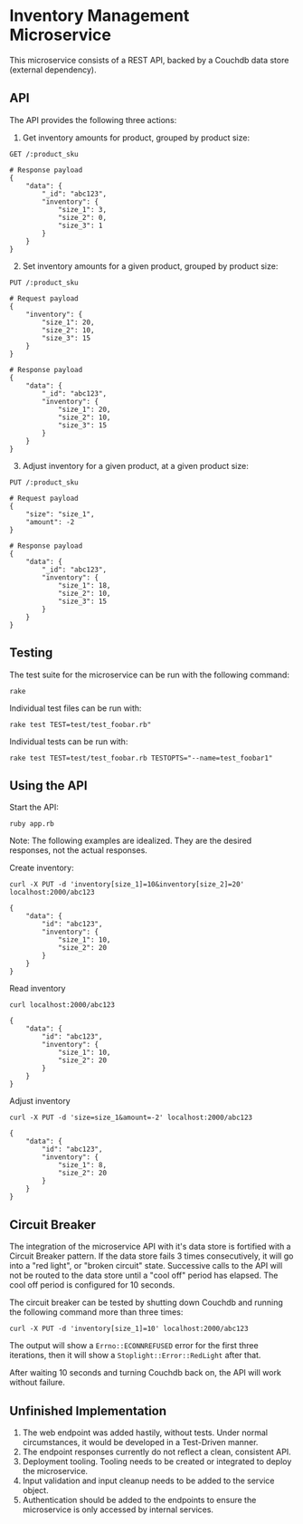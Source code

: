 # Inventory Management Microservice

This microservice consists of a REST API, backed by a Couchdb data store
(external dependency).

## API

The API provides the following three actions:

1. Get inventory amounts for product, grouped by product size:

```
GET /:product_sku

# Response payload
{
    "data": {
        "_id": "abc123",
        "inventory": {
            "size_1": 3,
            "size_2": 0,
            "size_3": 1
        }
    }
}
```

2. Set inventory amounts for a given product, grouped by product size:

```
PUT /:product_sku

# Request payload
{
    "inventory": {
        "size_1": 20,
        "size_2": 10,
        "size_3": 15
    }
}

# Response payload
{
    "data": {
        "_id": "abc123",
        "inventory": {
            "size_1": 20,
            "size_2": 10,
            "size_3": 15
        }
    }
}
```

3. Adjust inventory for a given product, at a given product size:

```
PUT /:product_sku

# Request payload
{
    "size": "size_1",
    "amount": -2
}

# Response payload
{
    "data": {
        "_id": "abc123",
        "inventory": {
            "size_1": 18,
            "size_2": 10,
            "size_3": 15
        }
    }
}
```

## Testing

The test suite for the microservice can be run with the following command:

```
rake
```

Individual test files can be run with:

```
rake test TEST=test/test_foobar.rb"
```

Individual tests can be run with:

```
rake test TEST=test/test_foobar.rb TESTOPTS="--name=test_foobar1"
```

## Using the API

Start the API:

```
ruby app.rb
```

Note: The following examples are idealized. They are the desired responses,
not the actual responses.

Create inventory:

```
curl -X PUT -d 'inventory[size_1]=10&inventory[size_2]=20' localhost:2000/abc123

{
    "data": {
        "id": "abc123",
        "inventory": {
            "size_1": 10,
            "size_2": 20
        }
    }
}
```

Read inventory

```
curl localhost:2000/abc123

{
    "data": {
        "id": "abc123",
        "inventory": {
            "size_1": 10,
            "size_2": 20
        }
    }
}
```

Adjust inventory

```
curl -X PUT -d 'size=size_1&amount=-2' localhost:2000/abc123

{
    "data": {
        "id": "abc123",
        "inventory": {
            "size_1": 8,
            "size_2": 20
        }
    }
}
```

## Circuit Breaker

The integration of the microservice API with it's data store is fortified with
a Circuit Breaker pattern. If the data store fails 3 times consecutively,
it will go into a "red light", or "broken circuit" state. Successive calls to
the API will not be routed to the data store until a "cool off" period has
elapsed. The cool off period is configured for 10 seconds.

The circuit breaker can be tested by shutting down Couchdb and running the
following command more than three times:

```
curl -X PUT -d 'inventory[size_1]=10' localhost:2000/abc123
```

The output will show a `Errno::ECONNREFUSED` error for the first three
iterations, then it will show a `Stoplight::Error::RedLight` after that.

After waiting 10 seconds and turning Couchdb back on, the API will work
without failure.

## Unfinished Implementation

1. The web endpoint was added hastily, without tests. Under normal circumstances,
  it would be developed in a Test-Driven manner.
2. The endpoint responses currently do not reflect a clean, consistent API.
3. Deployment tooling. Tooling needs to be created or integrated to deploy the
  microservice.
4. Input validation and input cleanup needs to be added to the service object.
5. Authentication should be added to the endpoints to ensure the microservice
  is only accessed by internal services.

